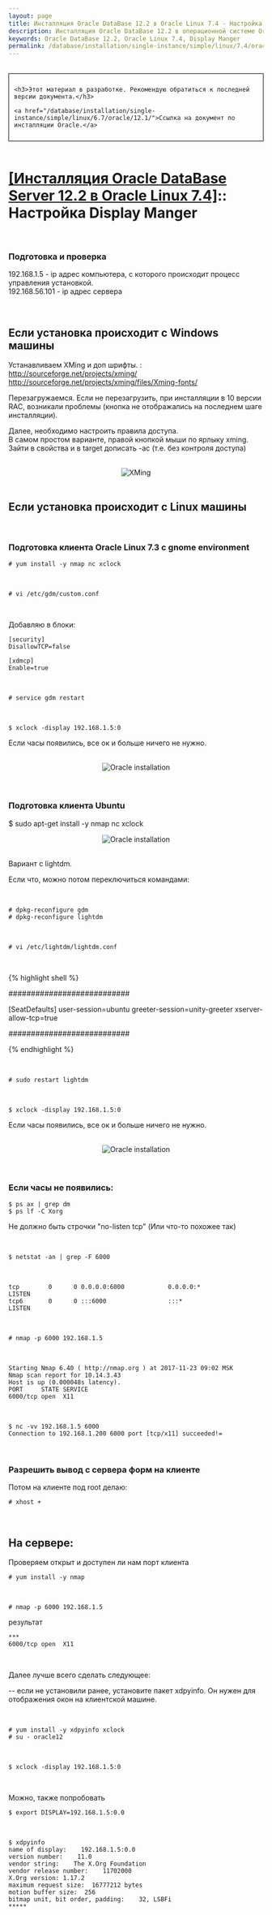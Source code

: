 ```yaml
---
layout: page
title: Инсталляция Oracle DataBase 12.2 в Oracle Linux 7.4 - Настройка Display Manger
description: Инсталляция Oracle DataBase 12.2 в операционной системе Oracle Linux 7.4 - Настройка Display Manger
keywords: Oracle DataBase 12.2, Oracle Linux 7.4, Display Manger
permalink: /database/installation/single-instance/simple/linux/7.4/oracle/12.2/setup-display-manager/
---
```


<br/>

<div style="padding:10px; border:thin solid black;">

    <h3>Этот материал в разработке. Рекомендую обратиться к последней версии документа.</h3>

    <a href="/database/installation/single-instance/simple/linux/6.7/oracle/12.1/">Ссылка на документ по инсталляции Oracle.</a>

</div>

<br/>

# <a href="/database/installation/single-instance/simple/linux/7.4/oracle/12.2/">[Инсталляция Oracle DataBase Server 12.2 в Oracle Linux 7.4]</a>:: Настройка Display Manger

<br/>

### Подготовка и проверка

192.168.1.5 - ip адрес компьютера, с которого происходит процесс управления установкой.<br/>
192.168.56.101 - ip адрес сервера<br/>

<br/>

## Если установка происходит с Windows машины

Устанавливаем XMing и доп шрифты. :<br/>
http://sourceforge.net/projects/xming/<br/>
http://sourceforge.net/projects/xming/files/Xming-fonts/

Перезагружаемся. Если не перезагрузить, при инсталляции в 10 версии RAC, возникали проблемы (кнопка не отображались на последнем шаге инсталляции).

Далее, необходимо настроить правила доступа.<br/>
В самом простом варианте, правой кнопкой мыши по ярлыку xming. Зайти в свойства и в target дописать -ac (т.е. без контроля доступа)

<br/>

<div align="center">
    <img src="https://img.oracledba.net/img/oracle/database/simple/12.1/XMing.png" border="0" alt="XMing">
</div>

<br/>

## Если установка происходит с Linux машины

<br/>

### Подготовка клиента Oracle Linux 7.3 с gnome environment

    # yum install -y nmap nc xclock

<br/>

    # vi /etc/gdm/custom.conf

<br/>

Добавляю в блоки:

    [security]
    DisallowTCP=false

    [xdmcp]
    Enable=true

<br/>

    # service gdm restart

<br/>

    $ xclock -display 192.168.1.5:0

Если часы появились, все ок и больше ничего не нужно.

<br/>

<div align="center">
    <img src="https://img.oracledba.net/img/oracle/database/simple/11.2/xclock.png" border="0" alt="Oracle installation">
</div>

<br/>

<br/>

### Подготовка клиента Ubuntu

\$ sudo apt-get install -y nmap nc xclock

<div align="center">
<img src="https://img.oracledba.net/img/oracle/database/simple/11.2/gdm.png" border="0" alt="Oracle installation">
</div>

<br/>

Вариант с lightdm.

Если что, можно потом переключиться командами:

<br/>

    # dpkg-reconfigure gdm
    # dpkg-reconfigure lightdm

<br/>

    # vi /etc/lightdm/lightdm.conf

<br/>

{% highlight shell %}

###########################

[SeatDefaults]
user-session=ubuntu
greeter-session=unity-greeter
xserver-allow-tcp=true

###########################

{% endhighlight %}

<br/>

    # sudo restart lightdm

<br/>

    $ xclock -display 192.168.1.5:0

Если часы появились, все ок и больше ничего не нужно.

<br/>

<div align="center">
    <img src="https://img.oracledba.net/img/oracle/database/simple/11.2/xclock.png" border="0" alt="Oracle installation">
</div>

<br/>

<br/>

### Если часы не появились:

    $ ps ax | grep dm
    $ ps lf -C Xorg

Не должно быть строчки "no-listen tcp" (Или что-то похожее так)

<br/>

    $ netstat -an | grep -F 6000

<br/>

    tcp        0      0 0.0.0.0:6000            0.0.0.0:*               LISTEN
    tcp6       0      0 :::6000                 :::*                    LISTEN

<br/>

    # nmap -p 6000 192.168.1.5

<br/>

    Starting Nmap 6.40 ( http://nmap.org ) at 2017-11-23 09:02 MSK
    Nmap scan report for 10.14.3.43
    Host is up (0.000048s latency).
    PORT     STATE SERVICE
    6000/tcp open  X11

<br/>

    $ nc -vv 192.168.1.5 6000
    Connection to 192.168.1.200 6000 port [tcp/x11] succeeded!=

<br/>

### Разрешить вывод с сервера форм на клиенте

Потом на клиенте под root делаю:

    # xhost +

<!-- $ xhost +192.168.56.101

<br/> -->

<br/>

## На сервере:

Проверяем открыт и доступен ли нам порт клиента

    # yum install -y nmap

<br/>

    # nmap -p 6000 192.168.1.5

результат

    ***
    6000/tcp open  X11

<br/>

Далее лучше всего сделать следующее:

-- если не установили ранее, установите пакет xdpyinfo. Он нужен для отображения окон на клиентской машине.

<br/>

    # yum install -y xdpyinfo xclock
    # su - oracle12

<br/>

    $ xclock -display 192.168.1.5:0

<br/>

Можно, также попробовать

    $ export DISPLAY=192.168.1.5:0.0

<br/>

    $ xdpyinfo
    name of display:    192.168.1.5:0.0
    version number:    11.0
    vendor string:    The X.Org Foundation
    vendor release number:    11702000
    X.Org version: 1.17.2
    maximum request size:  16777212 bytes
    motion buffer size:  256
    bitmap unit, bit order, padding:    32, LSBFi
    *****

